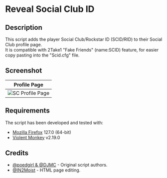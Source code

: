 # Reveal Social Club ID 

## Description

This script adds the player Social Club/Rockstar ID (SCID/RID) to their Social Club profile page.<br>
It is compatible with 2Take1 "Fake Friends" (name:SCID) feature, for easier copy pasting into the "Scid.cfg" file.

## Screenshot

|                                                          Profile Page                                                          |
| :----------------------------------------------------------------------------------------------------------------------------: |
| ![SC Profile Page](https://github.com/Illegal-Services/Reveal_Social_Club_ID/assets/62464560/45a919fc-421d-4dc6-af3d-30b1e9d24d24)

## Requirements

The script has been developed and tested with:

* [Mozilla Firefox](https://www.mozilla.org/en-US/firefox/) 127.0 (64-bit)
* [Violent Monkey](https://violentmonkey.github.io/) v2.19.0

## Credits

* [@poedgirl & @DJMC](https://greasyfork.org/en/scripts/376560-show-rockstar-id-on-member-pages) - Original script authors.<br />
* [@IN2Moist](https://github.com/Bluscream/userscripts/blob/master/src/SCID%20%26%20Crew%20ID%20on%20Profile%20Page.user.js) - HTML page editing.
